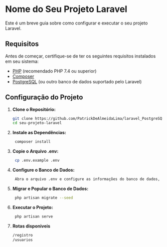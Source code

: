 # Nome do Seu Projeto Laravel

Este é um breve guia sobre como configurar e executar o seu projeto Laravel.

## Requisitos

Antes de começar, certifique-se de ter os seguintes requisitos instalados em seu sistema:

- [PHP](https://www.php.net/) (recomendado PHP 7.4 ou superior)
- [Composer](https://getcomposer.org/)
- [PostgreSQL](https://www.postgresql.org/) (ou outro banco de dados suportado pelo Laravel)

## Configuração do Projeto

1. **Clone o Repositório:**
   ```bash
   git clone https://github.com/PatrickDeAlmeidaLima/laravel_PostgreSQL
   cd seu-projeto-laravel

2. **Instale as Dependências:**
   ```bash
    composer install

3. **Copie o Arquivo .env:**
   ```bash
    cp .env.example .env

4. **Configure o Banco de Dados:**
   ```bash
    Abra o arquivo .env e configure as informações do banco de dados, incluindo DB_CONNECTION, DB_HOST, DB_PORT, DB_DATABASE, DB_USERNAME e DB_PASSWORD.

5. **Migrar e Popular o Banco de Dados:**
   ```bash
    php artisan migrate --seed

6. **Executar o Projeto:**
   ```bash
    php artisan serve


7. **Rotas disponiveis**
   ```bash
   /registro
   /usuarios